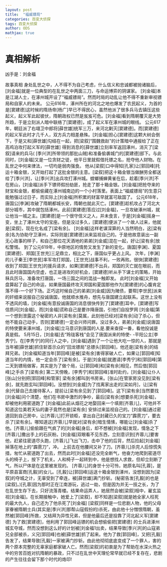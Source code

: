 ```yaml
---
layout: post
title:  "福威镖局"
categories: 百变大侦探
tags: 百变大侦探
author: ODS
mathjax: true
---
```



#  真相解析

凶手是：刘金福








故事真相
身处乱世之中，人不得不为自己考虑，什么信义和忠诚都被抛诸脑后，[刘金福]就是一位典型的在乱世之中两面三刀，与命运博弈的阴谋家。
[刘金福]本是江湖人士，在涿州城开设了“福威镖局”。然而时局的动乱让他不得不重新审视镖局和自家人的未来。
公元616年，涿州所在的河北之地也爆发了农民起义，为首的是[窦建德]这时候的隋炀帝[杨广]早已不得民心，虽然他派了很多兵马去镇压这些起义，起义军此起彼伏，隋朝政权已然是岌岌可危。[刘金福]看到隋朝覆灭是大势所趋，于是立刻派人暗中联络了[窦建德]，成了起义军在涿州城的眼线。
公元617年，朝廷派了右翊卫中郎将[薛世雄]统军三万，来河北剿灭[窦建德]。而[窦建德]的起义军此时才几千人，双方兵力相差悬殊。[刘金福]担心[窦建德]这颗大树会倒下，于是又和[薛世雄]勾结在一起，把[梁叙]“围魏救赵”的计策暗中通报给了正在高鸡泊攻打起义军的[薛世雄]
得到消息的[薛世雄]立刻率军返回涿州，消灭了[梁叙]请来的兵马( [季兴洪]所带领的那批山贼)和准备偷袭城门的[窦建德]部下。与此同时，[刘金福]又是一位贪财之徒，他平日里就假借托镖之名，抢夺他人财物。在乱世之中何来律法，一切均是弱肉强食。
他从[梁叙]口中得知[孔家]让[郭回峰]托运十箱金银，又开始打起了这批金银的主意。[梁叙]把这十箱金银当做酬劳全都送给了[季兴洪]，让[季兴洪]出兵攻打涿州城。螳螂捕蝉黄雀在后，趁着[季兴洪]不在房山，[刘金福]派手下镖师假扮劫匪，抢走了那十箱金银。[刘金福]把抢夺来的财宝和金银，都偷偷藏在涿州城南边的一个小村落里。表面上“福威镖局”的生意只能勉强过过日子，而实际上[刘金福]所积累的财富早就富可敌国了。
公元618年，唐国公[李渊]攻破了隋朝都城长安，隋朝也就此灭亡。[窦建德]趁机攻占了河北大部分城市，其中就包括涿州。此前[窦建德]答应过[刘金福]，一旦攻破涿州城，就让他当一城之主。[窦建德]是一个很守信义之人，并未食言，于是[刘金福]摇身一变，坐上了涿州太守的宝座。但是没过多久，[窦建德]便派了一个故人过来，他就是[梁叙]，现在化名成了[梁有余]。
[刘金福]这样老谋深算的人当然明白，这[梁有余]名为协助守卫涿州，实际则是[窦建德]派来监视自己的。于是他故意装出一副无心政事的样子，和自己那位花天酒地的弟弟[刘金威]混在一起，好让[梁有余]放松警惕。
到了公元619年，中原地区的情势又发生了新的变化。唐国[李渊]、夏国[窦建德]、郑国[王世充]三足鼎立，相比之下，唐国似乎更占上风。
次年，[李渊]的儿子秦王[李世民]率军攻打郑国，[王世充]战事不利，一败再败。很快[窦建德]收到了郑国[王世充]的援兵请求，如果[窦建德]不出兵，郑国的灭亡就在眼前，而且此时唐国国内空虚，也正是进攻的好机会，[窦建德]听从手下谋士的策略，开始秣兵厉马，准备攻打唐国，一场三国之间的混战一触即发。
此时[刘金福]又开始盘算起了自己的命运，如果唐国最终攻灭郑国和夏国那他作为[窦建德]的心腹肯定落不得-一个好下场。正巧这时候自己的弟弟[刘金威]因为赌债，要帮[李世民]派来的奸细来说服自己投诚唐国，他就顺水推舟，想先与唐国建立起联系。这世上没有不透风的墙，[刘金福]有意投诚唐国的消息很快传到了[窦建德]耳中，[窦建德]写信质问[刘金福]，而[刘金福]谎称自己是要诈降唐国，引他们自投罗网
[刘金福]第一个想到泄露这个秘密的人非[梁有余]莫属，此刻他已经对[梁有余]动了杀心，但他不能自己动手，否则[窦建德]一定会兴师问罪。没过多久，弟弟[刘金威]说唐国的特使要来涿州城，[刘金福]立马意识到唐国的人是.要来查探一番，看他投诚是真是假。
5月15日，[刘金福]去“玲珑客栈”会见了唐国派来的特使- -平阳公主[李秀宁]，在[李秀宁]的同行人之中，[刘金福]遇到了一个让他大吃一惊的人，那就是当年被[薛世雄]抓住斩首示众的“回龙镖局”总镖头[郭回峰]，他还是[梁有余]的结拜兄弟。[刘金福知道当年[郭回峰]是被[梁有余]害得家破人亡，如果让[郭回峰]知道当年的内情，他一定会杀了[梁有余]。于是[刘金福]就邀请[李秀宁]和[郭回峰]第二天到镖局做客，其实是为了做个局，让[郭回峰]和[梁有余]相见，然后借[郭回峰]之手杀了[梁有余]
第二天傍晚，[李秀宁]和[郭回峰]准时赴约，[刘金福]让仆人[张山]分别把[郭回峰]和管家[ 梁有余]都叫到书房来。[张山]在管家房没见到[梁有余]，就先跑玄叫[郭回峰]。没想到[刘金威]为了找离家出走的[梁如月]，让[梁有余]代替自己去接待客人，提前让[梁有余见到了[郭回峰]。这下[梁有余]当然要找[刘金福]问个清楚，他们在书房中激烈的争吵，最后[梁有余]想要杀死[刘金福]，却被他利用密道跑了
[刘金福]此前从烟花之地娶回来一个填房[齐蓉儿]，可他并不知道这位美若天仙的妻子竟然也是[梁有余] 安排过来监视自己的。[刘金福]通过密道回到自己房中，让[齐蓉儿]打开锁柜，拿出自己封藏已久的宝刀“霹雳刀”，要去杀了[梁有余]。哪知道这[齐蓉儿]早就对[梁有余]暗生情愫，哪能让[刘金福]杀了他。[齐蓉儿]偷偷跟在气疯了的[刘金福]身后，却不想被[刘金福]发现，情急之下[齐蓉儿]撒出手上的石灰粉。[刘金福]双眼看不见东西，立刻意识到[齐蓉儿]要害他，赶紧往密道尽头跑，[齐蓉儿]飞出飞刀，击中了他的后背，然后捡起[刘金福]掉落在地上的“霹雳刀”，冲。 上前去在他腰间又补了刀。[齐蓉儿]杀完人后惊慌失措，匆忙从密道跑了出去，然而此时[刘金福]还没完全断气，他奋力地爬到密道尽头的椅子上，按下了机关。人和椅子一起转到中，他是想找人求救，但却立刻断了气，所以尸体是在这里被发现的。
[齐蓉儿]的身世十分可怜，她原名叫[孔蓉]，是平原县富商[孔毅]的女儿。[孔毅]让[郭回峰]运送十箱金银到涿州，没想到因为[梁叙]的夺城之计，无辜受到了牵连，被[薛世雄]满门抄斩。(秘密告发[孔毅]的也是[梁叙]。)[孔蓉]因为那时正在江南游玩，逃过一劫，但是因为并无一技之长，为了在乱世生存下去，只好流落青楼。结果命运弄人，她居然会被[梁叙]相中，雇玄监视[刘金福]。在长期接触中，她爱上了[梁叙]，却不知道[梁叙]就是她全家人枉死的最大仇人，自己还为了他杀死了[刘金福]
[梁叙]同样是一位悲剧人物，他的父母家眷被隋朝士兵(其实是[季兴洪]那帮山寇假扮的)杀死，由此他十分憎恨隋朝，虽然被[郭回峰]所救，又结拜为异性兄弟，但是他最后还是投靠了河北起义军[窦建德]
为了救[窦建德]，他利用了郭回峰运镖的机会想偷偷把[窦建德] 的士兵进涿州城玄夺城，然而没想到这么好的计划被[刘金福1出卖，结果导致[季兴洪]的山寇弟兄全部被杀，义兄[郭回峰]也被[薛世雄]抓了起来。他为了救[郭回峰]，又把[孔毅]告发了，结果导致[孔毅]一家被满门抄斩。由此他彻彻底底变成了一个罪人，害的两个原本完整的无辜家庭都家破人亡。然而[梁叙]的初衷是为了帮助在水深火热之中的穷苦百姓对抗隋朝的暴政，只不过在乱世中天理伦常早就已经不复存在，悲剧的产生往往会留下那个时代的烙印!


